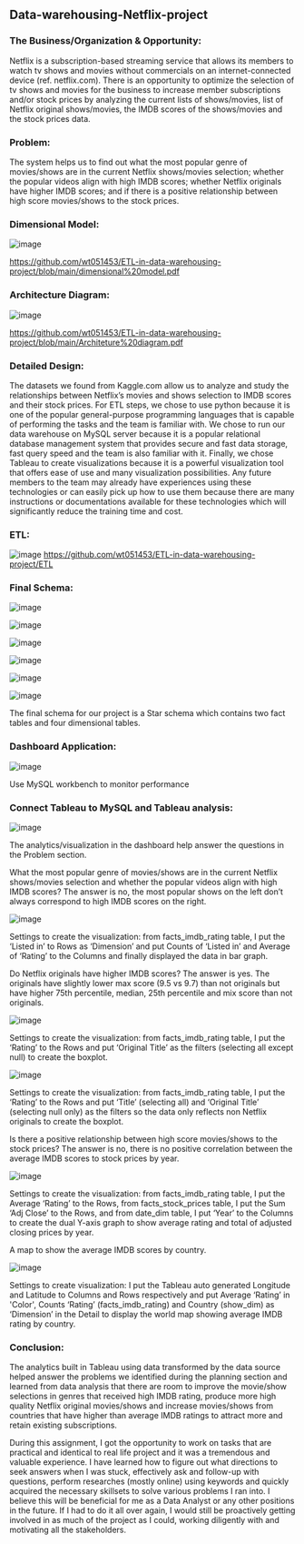 ## Data-warehousing-Netflix-project

### The Business/Organization & Opportunity: <br/>
Netflix is a subscription-based streaming service that allows its members to watch tv shows and movies without commercials on an internet-connected device (ref. netflix.com). There is an opportunity to optimize the selection of tv shows and movies for the business to increase member subscriptions and/or stock prices by analyzing the current lists of shows/movies, list of Netflix original shows/movies, the IMDB scores of the shows/movies and the stock prices data.

### Problem: <br/>
The system helps us to find out what the most popular genre of movies/shows are in the current Netflix shows/movies selection; whether the popular videos align with high IMDB scores; whether Netflix originals have higher IMDB scores; and if there is a positive relationship between high score movies/shows to the stock prices.

### Dimensional Model: <br/>
![image](https://user-images.githubusercontent.com/27581761/115129594-6b1ea700-9fb5-11eb-958a-c92318085de0.png)

https://github.com/wt051453/ETL-in-data-warehousing-project/blob/main/dimensional%20model.pdf

### Architecture Diagram: <br/>
![image](https://user-images.githubusercontent.com/27581761/115129595-71ad1e80-9fb5-11eb-8e70-2616bc22088c.png)

https://github.com/wt051453/ETL-in-data-warehousing-project/blob/main/Architeture%20diagram.pdf

### Detailed Design: <br/>
The datasets we found from Kaggle.com allow us to analyze and study the relationships between Netflix’s movies and shows selection to IMDB scores and their stock prices. For ETL steps, we chose to use python because it is one of the popular general-purpose programming languages that is capable of performing the tasks and the team is familiar with. We chose to run our data warehouse on MySQL server because it is a popular relational database management system that provides secure and fast data storage, fast query speed and the team is also familiar with it. Finally, we chose Tableau to create visualizations because it is a powerful visualization tool that offers ease of use and many visualization possibilities. Any future members to the team may already have experiences using these technologies or can easily pick up how to use them because there are many instructions or documentations available for these technologies which will significantly reduce the training time and cost.

### ETL: <br/>
![image](https://user-images.githubusercontent.com/27581761/115129599-7c67b380-9fb5-11eb-90ea-bbc4f069d5d5.png)
https://github.com/wt051453/ETL-in-data-warehousing-project/ETL <br/>

### Final Schema: <br/>
![image](https://user-images.githubusercontent.com/27581761/115129748-dd43bb80-9fb6-11eb-80a4-631949edc47a.png)

![image](https://user-images.githubusercontent.com/27581761/115129752-e3399c80-9fb6-11eb-95f8-6035664ae834.png)

![image](https://user-images.githubusercontent.com/27581761/115129755-e765ba00-9fb6-11eb-81f8-322757edc8a3.png)

![image](https://user-images.githubusercontent.com/27581761/115129757-eb91d780-9fb6-11eb-812c-38d15b54c278.png)

![image](https://user-images.githubusercontent.com/27581761/115129760-f0ef2200-9fb6-11eb-86b5-5d6d19f816d2.png)

![image](https://user-images.githubusercontent.com/27581761/115129762-f5b3d600-9fb6-11eb-8c43-45570ed76794.png)

The final schema for our project is a Star schema which contains two fact tables and four dimensional tables. <br/>

### Dashboard Application: <br/>

![image](https://user-images.githubusercontent.com/27581761/115129776-209e2a00-9fb7-11eb-9bf2-4d50e4b23d57.png)

Use MySQL workbench to monitor performance <br/>

### Connect Tableau to MySQL and Tableau analysis: <br/>
![image](https://user-images.githubusercontent.com/27581761/115129574-36125480-9fb5-11eb-8947-9657a84c5e9f.png)

The analytics/visualization in the dashboard help answer the questions in the Problem section.

What the most popular genre of movies/shows are in the current Netflix shows/movies selection and whether the popular videos align with high IMDB scores? The answer is no, the most popular shows on the left don’t always correspond to high IMDB scores on the right. <br/>

![image](https://user-images.githubusercontent.com/27581761/115129794-49beba80-9fb7-11eb-92d2-d5c5b02d6417.png)


Settings to create the visualization: from facts_imdb_rating table, I put the ‘Listed in’ to Rows as ‘Dimension’ and put Counts of ‘Listed in’ and Average of ‘Rating’ to the Columns and finally displayed the data in bar graph.

Do Netflix originals have higher IMDB scores? The answer is yes. The originals have slightly lower max score (9.5 vs 9.7) than not originals but have higher 75th percentile, median, 25th percentile and mix score than not originals. <br/>

![image](https://user-images.githubusercontent.com/27581761/115129800-5511e600-9fb7-11eb-8da5-9e1b2b1d6d4c.png)

Settings to create the visualization: from facts_imdb_rating table, I put the ‘Rating’ to the Rows and put ‘Original Title’ as the filters (selecting all except null) to create the boxplot. <br/>

![image](https://user-images.githubusercontent.com/27581761/115129673-116aac80-9fb6-11eb-9e79-430bf3353aab.png)

Settings to create the visualization: from facts_imdb_rating table, I put the ‘Rating’ to the Rows and put ‘Title’ (selecting all) and ‘Original Title’ (selecting null only) as the filters so the data only reflects non Netflix originals to create the boxplot. <br/>

Is there a positive relationship between high score movies/shows to the stock prices? The answer is no, there is no positive correlation between the average IMDB scores to stock prices by year. <br/>

![image](https://user-images.githubusercontent.com/27581761/115129805-60651180-9fb7-11eb-867c-8a78a185a486.png)


Settings to create the visualization: from facts_imdb_rating table, I put the  Average ‘Rating’ to the Rows, from facts_stock_prices table, I put the Sum ‘Adj Close’ to the Rows, and from date_dim table, I put ‘Year’ to the Columns to create the dual Y-axis graph to show average rating and total of adjusted closing prices by year. <br/>

A map to show the average IMDB scores by country. <br/>

![image](https://user-images.githubusercontent.com/27581761/115129811-71ae1e00-9fb7-11eb-936a-a61879cb64c8.png)


Settings to create visualization: I put the Tableau auto generated Longitude and Latitude to Columns and Rows respectively and put Average ‘Rating’ in 'Color', Counts ‘Rating’ (facts_imdb_rating) and Country (show_dim) as ‘Dimension’ in the Detail to display the world map showing average IMDB rating by country. <br/>

### Conclusion: <br/>
The analytics built in Tableau using data transformed by the data source helped answer the problems we identified during the planning section and learned from data analysis that there are room to improve the movie/show selections in genres that received high IMDB rating, produce more high quality Netflix original movies/shows and increase movies/shows from countries that have higher than average IMDB ratings to attract more and retain existing subscriptions. <br/>

During this assignment, I got the opportunity to work on tasks that are practical and identical to real life project and it was a tremendous and valuable experience. I have learned how to figure out what directions to seek answers when I was stuck, effectively ask and follow-up with questions, perform researches (mostly online) using keywords and quickly acquired the necessary skillsets to solve various problems I ran into. I believe this will be beneficial for me as a Data Analyst or any other positions in the future. If I had to do it all over again, I would still be proactively getting involved in as much of the project as I could, working diligently with and motivating all the stakeholders.  

